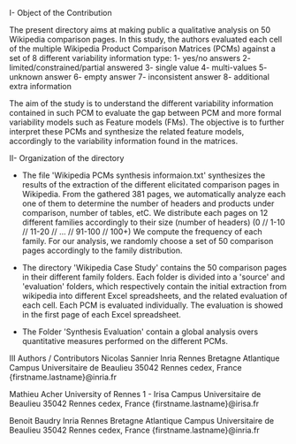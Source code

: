 I- Object of the Contribution

The present directory aims at making public a qualitative analysis on 50 Wikipedia comparison pages. 
In this study, the authors evaluated each cell of the multiple Wikipedia Product Comparison Matrices (PCMs) against a set of 8 different variability information type:
1- yes/no answers
2- limited/constrained/partial answered
3- single value
4- multi-values
5- unknown answer
6- empty answer
7- inconsistent answer
8- additional extra information 

The aim of the study is to understand the different variability information contained in such PCM to evaluate the gap between PCM and more formal variability models such as Feature models (FMs).
The objective is to further interpret these PCMs and synthesize the related feature models, accordingly to the variability information found in the matrices.


II- Organization of the directory

* The file 'Wikipedia PCMs synthesis informaion.txt' synthesizes the results of the extraction of the different elicitated comparison pages in Wikipedia.
From the gathered 381 pages, we automatically analyze each one of them to determine the number of headers and products under comparison, number of tables, etC.
We distribute each pages on 12 different families accordingly to their size (number of headers) (0 // 1-10 // 11-20 // ... // 91-100 // 100+)
We compute the frequency of each family.
For our analysis, we randomly choose a set of 50 comparison pages accordingly to the family distribution.

* The directory 'Wikipedia Case Study' contains the 50 comparison pages in their different family folders.
Each folder is divided into a 'source' and 'evaluation' folders, which respectively contain the initial extraction from wikipedia into different Excel spreadsheets, and the related evaluation of each cell.
Each PCM is evaluated individually. The evaluation is showed in the first page of each Excel spreadsheet.

* The Folder 'Synthesis Evaluation' contain a global analysis overs quantitative measures performed on the different PCMs.

III Authors / Contributors
Nicolas Sannier
Inria Rennes Bretagne Atlantique
Campus Universitaire de Beaulieu
35042 Rennes cedex, France
{firstname.lastname}@inria.fr

Mathieu Acher
University of Rennes 1 - Irisa
Campus Universitaire de Beaulieu
35042 Rennes cedex, France
{firstname.lastname}@irisa.fr

Benoit Baudry
Inria Rennes Bretagne Atlantique
Campus Universitaire de Beaulieu
35042 Rennes cedex, France
{firstname.lastname}@inria.fr
